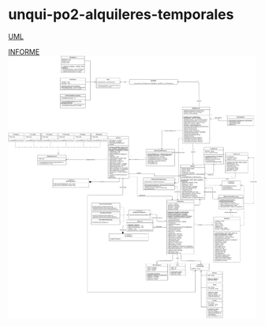 # unqui-po2-alquileres-temporales

[UML](./UML/)

[INFORME](./Informe/Informe-TPFinal)
![](./UML/UML-FINAL.jpg)